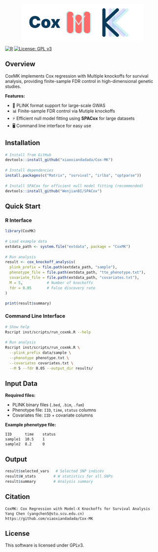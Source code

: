 <div align="center">
  <img src="archive/coxmk_capsule_strong.svg" alt="CoxMK" width="400"/>
</div>

[![R](https://img.shields.io/badge/R-%3E%3D3.5.0-blue.svg)](https://www.r-project.org/)
[![License: GPL v3](https://img.shields.io/badge/License-GPLv3-blue.svg)](https://www.gnu.org/licenses/gpl-3.0)

## Overview

CoxMK implements Cox regression with Multiple knockoffs for survival analysis, providing finite-sample FDR control in high-dimensional genetic studies. 

**Features:**
- 🧬 PLINK format support for large-scale GWAS
- 📊 Finite-sample FDR control via Mutiple knockoffs  
- ⚡ Efficient null model fitting using **SPACox** for large datasets
- 🖥️ Command line interface for easy use

## Installation

```r
# Install from GitHub
devtools::install_github("xiaoxiandadada/Cox-MK")

# Install dependencies
install.packages(c("Matrix", "survival", "irlba", "optparse"))

# Install SPACox for efficient null model fitting (recommended)
devtools::install_github("WenjianBI/SPACox")
```

## Quick Start

### R Interface

```r
library(CoxMK)

# Load example data
extdata_path <- system.file("extdata", package = "CoxMK")

# Run analysis
result <- cox_knockoff_analysis(
  plink_prefix = file.path(extdata_path, "sample"),
  phenotype_file = file.path(extdata_path, "tte_phenotype.txt"),
  covariate_file = file.path(extdata_path, "covariates.txt"),
  M = 5,           # Number of knockoffs
  fdr = 0.05       # False discovery rate
)

print(result$summary)
```

### Command Line Interface

```bash
# Show help
Rscript inst/scripts/run_coxmk.R --help

# Run analysis
Rscript inst/scripts/run_coxmk.R \
  --plink_prefix data/sample \
  --phenotype phenotype.txt \
  --covariates covariates.txt \
  --M 5 --fdr 0.05 --output_dir results/
```

## Input Data

**Required files:**
- PLINK binary files (`.bed`, `.bim`, `.fam`)
- Phenotype file: `IID`, `time`, `status` columns
- Covariates file: `IID` + covariate columns

**Example phenotype file:**
```
IID      time    status
sample1  10.5    1
sample2  8.2     0
```

## Output

```r
result$selected_vars   # Selected SNP indices
result$W_stats        # W statistics for all SNPs
result$summary        # Analysis summary
```

## Citation

```
CoxMK: Cox Regression with Model-X Knockoffs for Survival Analysis
Yang Chen (yangchen5@stu.scu.edu.cn)
https://github.com/xiaoxiandadada/Cox-MK
```

## License

This software is licensed under GPLv3.
